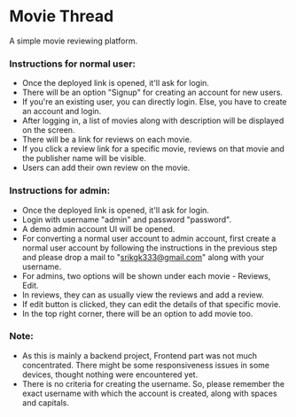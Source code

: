 # Movie Thread
A simple movie reviewing platform.

### Instructions for normal user:
- Once the deployed link is opened, it'll ask for login.
- There will be an option "Signup" for creating an account for new users.
- If you're an existing user, you can directly login. Else, you have to create an account and login.
- After logging in, a list of movies along with description will be displayed on the screen.
- There will be a link for reviews on each movie.
- If you click a review link for a specific movie, reviews on that movie and the publisher name will be visible.
- Users can add their own review on the movie.

### Instructions for admin:
- Once the deployed link is opened, it'll ask for login.
- Login with username "admin" and password "password".
- A demo admin account UI will be opened.
- For converting a normal user account to admin account, first create a normal user account by following the instructions in the previous step and please drop a mail to "srikgk333@gmail.com" along with your username.
- For admins, two options will be shown under each movie - Reviews, Edit.
- In reviews, they can as usually view the reviews and add a review.
- If edit button is clicked, they can edit the details of that specific movie.
- In the top right corner, there will be an option to add movie too.

### Note:
- As this is mainly a backend project, Frontend part was not much concentrated. There might be some responsiveness issues in some devices, thought nothing were encountered yet.
- There is no criteria for creating the username. So, please remember the exact username with which the account is created, along with spaces and capitals.
